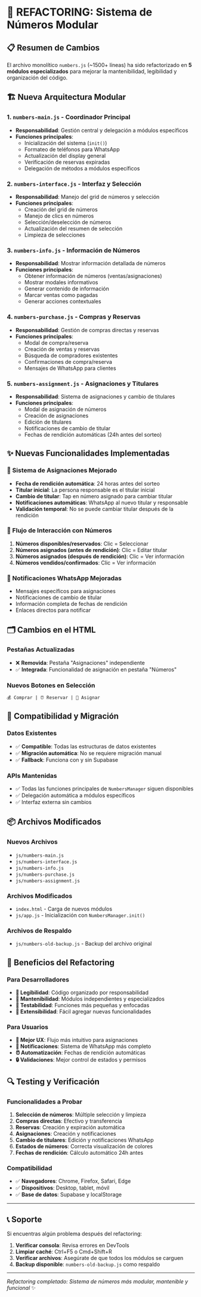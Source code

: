 # 🔧 REFACTORING: Sistema de Números Modular

## 📋 Resumen de Cambios

El archivo monolítico `numbers.js` (~1500+ líneas) ha sido refactorizado en **5 módulos especializados** para mejorar la mantenibilidad, legibilidad y organización del código.

## 🏗️ Nueva Arquitectura Modular

### 1. **`numbers-main.js`** - Coordinador Principal
- **Responsabilidad**: Gestión central y delegación a módulos específicos
- **Funciones principales**:
  - Inicialización del sistema (`init()`)
  - Formateo de teléfonos para WhatsApp
  - Actualización del display general
  - Verificación de reservas expiradas
  - Delegación de métodos a módulos específicos

### 2. **`numbers-interface.js`** - Interfaz y Selección
- **Responsabilidad**: Manejo del grid de números y selección
- **Funciones principales**:
  - Creación del grid de números
  - Manejo de clics en números
  - Selección/deselección de números
  - Actualización del resumen de selección
  - Limpieza de selecciones

### 3. **`numbers-info.js`** - Información de Números
- **Responsabilidad**: Mostrar información detallada de números
- **Funciones principales**:
  - Obtener información de números (ventas/asignaciones)
  - Mostrar modales informativos
  - Generar contenido de información
  - Marcar ventas como pagadas
  - Generar acciones contextuales

### 4. **`numbers-purchase.js`** - Compras y Reservas
- **Responsabilidad**: Gestión de compras directas y reservas
- **Funciones principales**:
  - Modal de compra/reserva
  - Creación de ventas y reservas
  - Búsqueda de compradores existentes
  - Confirmaciones de compra/reserva
  - Mensajes de WhatsApp para clientes

### 5. **`numbers-assignment.js`** - Asignaciones y Titulares
- **Responsabilidad**: Sistema de asignaciones y cambio de titulares
- **Funciones principales**:
  - Modal de asignación de números
  - Creación de asignaciones
  - Edición de titulares
  - Notificaciones de cambio de titular
  - Fechas de rendición automáticas (24h antes del sorteo)

## ✨ Nuevas Funcionalidades Implementadas

### 🎯 Sistema de Asignaciones Mejorado
- **Fecha de rendición automática**: 24 horas antes del sorteo
- **Titular inicial**: La persona responsable es el titular inicial
- **Cambio de titular**: Tap en número asignado para cambiar titular
- **Notificaciones automáticas**: WhatsApp al nuevo titular y responsable
- **Validación temporal**: No se puede cambiar titular después de la rendición

### 🔄 Flujo de Interacción con Números
1. **Números disponibles/reservados**: Clic = Seleccionar
2. **Números asignados (antes de rendición)**: Clic = Editar titular
3. **Números asignados (después de rendición)**: Clic = Ver información
4. **Números vendidos/confirmados**: Clic = Ver información

### 📱 Notificaciones WhatsApp Mejoradas
- Mensajes específicos para asignaciones
- Notificaciones de cambio de titular
- Información completa de fechas de rendición
- Enlaces directos para notificar

## 🗂️ Cambios en el HTML

### Pestañas Actualizadas
- ❌ **Removida**: Pestaña "Asignaciones" independiente
- ✅ **Integrada**: Funcionalidad de asignación en pestaña "Números"

### Nuevos Botones en Selección
```html
💰 Comprar | ⏰ Reservar | 🎯 Asignar
```

## 🔄 Compatibilidad y Migración

### Datos Existentes
- ✅ **Compatible**: Todas las estructuras de datos existentes
- ✅ **Migración automática**: No se requiere migración manual
- ✅ **Fallback**: Funciona con y sin Supabase

### APIs Mantenidas
- ✅ Todas las funciones principales de `NumbersManager` siguen disponibles
- ✅ Delegación automática a módulos específicos
- ✅ Interfaz externa sin cambios

## 📦 Archivos Modificados

### Nuevos Archivos
- `js/numbers-main.js`
- `js/numbers-interface.js` 
- `js/numbers-info.js`
- `js/numbers-purchase.js`
- `js/numbers-assignment.js`

### Archivos Modificados
- `index.html` - Carga de nuevos módulos
- `js/app.js` - Inicialización con `NumbersManager.init()`

### Archivos de Respaldo
- `js/numbers-old-backup.js` - Backup del archivo original

## 🚀 Beneficios del Refactoring

### Para Desarrolladores
- **📖 Legibilidad**: Código organizado por responsabilidad
- **🔧 Mantenibilidad**: Módulos independientes y especializados
- **🧪 Testabilidad**: Funciones más pequeñas y enfocadas
- **🔄 Extensibilidad**: Fácil agregar nuevas funcionalidades

### Para Usuarios
- **🎯 Mejor UX**: Flujo más intuitivo para asignaciones
- **📱 Notificaciones**: Sistema de WhatsApp más completo
- **⏰ Automatización**: Fechas de rendición automáticas
- **🔒 Validaciones**: Mejor control de estados y permisos

## 🔍 Testing y Verificación

### Funcionalidades a Probar
1. **Selección de números**: Múltiple selección y limpieza
2. **Compras directas**: Efectivo y transferencia
3. **Reservas**: Creación y expiración automática
4. **Asignaciones**: Creación y notificaciones
5. **Cambio de titulares**: Edición y notificaciones WhatsApp
6. **Estados de números**: Correcta visualización de colores
7. **Fechas de rendición**: Cálculo automático 24h antes

### Compatibilidad
- ✅ **Navegadores**: Chrome, Firefox, Safari, Edge
- ✅ **Dispositivos**: Desktop, tablet, móvil
- ✅ **Base de datos**: Supabase y localStorage

---

## 📞 Soporte

Si encuentras algún problema después del refactoring:

1. **Verificar consola**: Revisa errores en DevTools
2. **Limpiar caché**: Ctrl+F5 o Cmd+Shift+R
3. **Verificar archivos**: Asegúrate de que todos los módulos se carguen
4. **Backup disponible**: `numbers-old-backup.js` como respaldo

---

*Refactoring completado: Sistema de números más modular, mantenible y funcional* ✨
